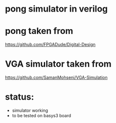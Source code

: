 # pong simulator in verilog

# pong taken from  
https://github.com/FPGADude/Digital-Design

# VGA simulator taken from 
https://github.com/SamanMohseni/VGA-Simulation

# status: 
  - simulator working
  - to be tested on basys3 board
